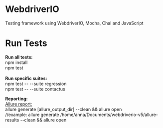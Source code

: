 # WebdriverIO
Testing framework using WebdriverIO, Mocha, Chai and JavaScript

# Run Tests
<b>Run all tests:</b> <br>
npm install<br>
npm test <br><br> 
<b>Run specific suites:</b> <br>
npm test -- --suite regression <br>
npm test -- --suite contactus <br>

<b>Reporting:</b>
<br>
<u>Allure report:</u>
<br>allure generate [allure_output_dir] --clean && allure open <br>
//example: allure generate /home/anna/Documents/webdriverio-v5/allure-results --clean && allure open



